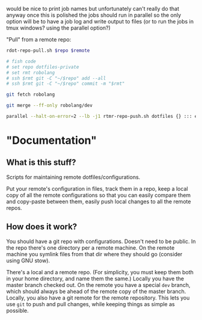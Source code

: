would be nice to print job names but unfortunately can't really do that
anyway once this is polished the jobs should run in parallel
so the only option will be to have a job log and write output to files
(or to run the jobs in tmux windows? using the parallel option?)

"Pull" from a remote repo:
``` bash
rdot-repo-pull.sh $repo $remote
```

```bash
# fish code
# set repo dotfiles-private
# set rmt robolang
# ssh $rmt git -C "~/$repo" add --all
# ssh $rmt git -C "~/$repo" commit -m "$rmt"

git fetch robolang

git merge --ff-only robolang/dev
```

```bash
parallel --halt-on-error=2 --lb -j1 rtmr-repo-push.sh dotfiles {} ::: explorer boa robolang robolidar
```

# "Documentation"
## What is this stuff?
Scripts for maintaining remote dotfiles/configurations.

Put your remote's configuration in files, track them in a repo,
keep a local copy of all the remote configurations so that
you can easily compare them and copy-paste between them,
easily push local changes to all the remote repos.

## How does it work?
You should have a git repo with configurations.
Doesn't need to be public.
In the repo there's one directory per a remote machine.
On the remote machine you symlink files from that dir where they should go
(consider using GNU stow).

There's a local and a remote repo.
(For simplicity, you must keep them both in your home directory, and name them the same.)
Locally you have the master branch checked out.
On the remote you have a special `dev` branch,
which should always be ahead of the remote copy of the master branch.
Locally, you also have a git remote for the remote repository.
This lets you use `git` to push and pull changes, while keeping things as simple as possible.
